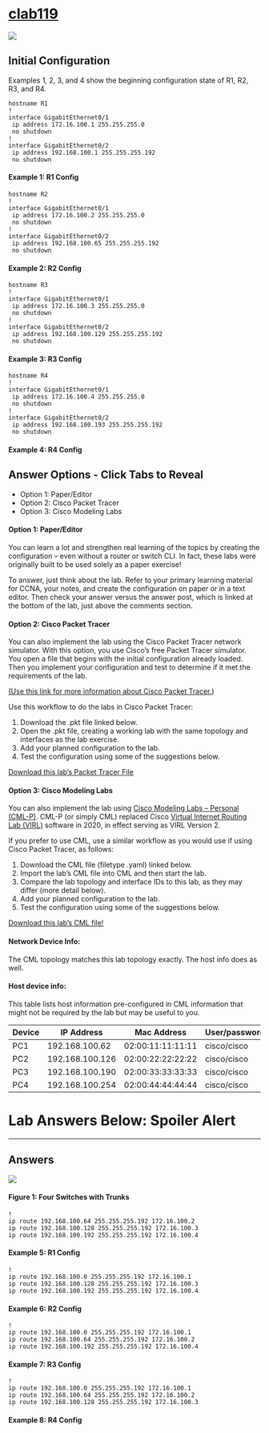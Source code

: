 # [clab119](https://www.certskills.com/clab119/)

![](../images/clab119_img1.svg)

## Initial Configuration

Examples 1, 2, 3, and 4 show the beginning configuration state of R1, R2, R3, and R4.

    hostname R1
    !
    interface GigabitEthernet0/1
     ip address 172.16.100.1 255.255.255.0
     no shutdown
    !
    interface GigabitEthernet0/2
     ip address 192.168.100.1 255.255.255.192
     no shutdown

#### Example 1: R1 Config

    hostname R2
    !
    interface GigabitEthernet0/1
     ip address 172.16.100.2 255.255.255.0
     no shutdown
    !
    interface GigabitEthernet0/2
     ip address 192.168.100.65 255.255.255.192
     no shutdown

#### Example 2: R2 Config

    hostname R3
    !
    interface GigabitEthernet0/1
     ip address 172.16.100.3 255.255.255.0
     no shutdown
    !
    interface GigabitEthernet0/2
     ip address 192.168.100.129 255.255.255.192
     no shutdown

#### Example 3: R3 Config

    hostname R4
    !
    interface GigabitEthernet0/1
     ip address 172.16.100.4 255.255.255.0
     no shutdown
    !
    interface GigabitEthernet0/2
     ip address 192.168.100.193 255.255.255.192
     no shutdown

#### Example 4: R4 Config

## Answer Options - Click Tabs to Reveal

- Option 1: Paper/Editor
- Option 2: Cisco Packet Tracer
- Option 3: Cisco Modeling Labs

#### Option 1: Paper/Editor

You can learn a lot and strengthen real learning of the topics by creating the configuration – even without a router or switch CLI. In fact, these labs were originally built to be used solely as a paper exercise!

To answer, just think about the lab. Refer to your primary learning material for CCNA, your notes, and create the configuration on paper or in a text editor. Then check your answer versus the answer post, which is linked at the bottom of the lab, just above the comments section.

#### Option 2: Cisco Packet Tracer

You can also implement the lab using the Cisco Packet Tracer network simulator. With this option, you use Cisco’s free Packet Tracer simulator. You open a file that begins with the initial configuration already loaded. Then you implement your configuration and test to determine if it met the requirements of the lab.

[(Use this link for more information about Cisco Packet Tracer.](https://www.certskills.com/packettracer))

Use this workflow to do the labs in Cisco Packet Tracer:

1. Download the .pkt file linked below.
2. Open the .pkt file, creating a working lab with the same topology and interfaces as the lab exercise.
3. Add your planned configuration to the lab.
4. Test the configuration using some of the suggestions below.

[Download this lab’s Packet Tracer File](https://files.certskills.com/virl/clab119.pkt)

#### Option 3: Cisco Modeling Labs

You can also implement the lab using [Cisco Modeling Labs – Personal (CML-P)](https://developer.cisco.com/modeling-labs/). CML-P (or simply CML) replaced Cisco [Virtual Internet Routing Lab (VIRL)](https://virl.cisco.com/) software in 2020, in effect serving as VIRL Version 2.

If you prefer to use CML, use a similar workflow as you would use if using Cisco Packet Tracer, as follows:

1. Download the CML file (filetype .yaml) linked below.
2. Import the lab’s CML file into CML and then start the lab.
3. Compare the lab topology and interface IDs to this lab, as they may differ (more detail below).
4. Add your planned configuration to the lab.
5. Test the configuration using some of the suggestions below.

[Download this lab’s CML file!](https://files.certskills.com/virl/clab119.yaml)

#### Network Device Info:

The CML topology matches this lab topology exactly. The host info does as well.

#### Host device info:

This table lists host information pre-configured in CML information that might not be required by the lab but may be useful to you.

| **Device** | **IP Address** | **Mac Address** | **User/password** |
| --- | --- | --- | --- |
| PC1 | 192.168.100.62 | 02:00:11:11:11:11 | cisco/cisco |
| PC2 | 192.168.100.126 | 02:00:22:22:22:22 | cisco/cisco |
| PC3 | 192.168.100.190 | 02:00:33:33:33:33 | cisco/cisco |
| PC4 | 192.168.100.254 | 02:00:44:44:44:44 | cisco/cisco |

# Lab Answers Below: Spoiler Alert

---

## Answers

![](../images/clab119_img1.svg)

#### Figure 1: Four Switches with Trunks

    !
    ip route 192.168.100.64 255.255.255.192 172.16.100.2
    ip route 192.168.100.128 255.255.255.192 172.16.100.3
    ip route 192.168.100.192 255.255.255.192 172.16.100.4

#### Example 5: R1 Config

    !
    ip route 192.168.100.0 255.255.255.192 172.16.100.1
    ip route 192.168.100.128 255.255.255.192 172.16.100.3
    ip route 192.168.100.192 255.255.255.192 172.16.100.4

#### Example 6: R2 Config

    !
    ip route 192.168.100.0 255.255.255.192 172.16.100.1
    ip route 192.168.100.64 255.255.255.192 172.16.100.2
    ip route 192.168.100.192 255.255.255.192 172.16.100.4

#### Example 7: R3 Config

    !
    ip route 192.168.100.0 255.255.255.192 172.16.100.1
    ip route 192.168.100.64 255.255.255.192 172.16.100.2
    ip route 192.168.100.128 255.255.255.192 172.16.100.3

#### Example 8: R4 Config